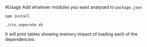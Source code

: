 #Usage
Add whatever modules you want analysed to `package.json`

`npm install`

`./rss_seperate.sh`

It will print tables showing memory impact of loading each of the dependencies.
